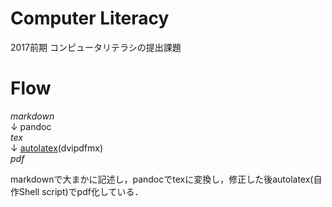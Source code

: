# Computer Literacy
2017前期 コンピュータリテラシの提出課題

# Flow

_markdown_  
↓ pandoc  
_tex_  
↓ [autolatex](https://github.com/shuymn/Misc/blob/master/bin/autolatex)(dvipdfmx)  
_pdf_  

markdownで大まかに記述し，pandocでtexに変換し，修正した後autolatex(自作Shell script)でpdf化している．
